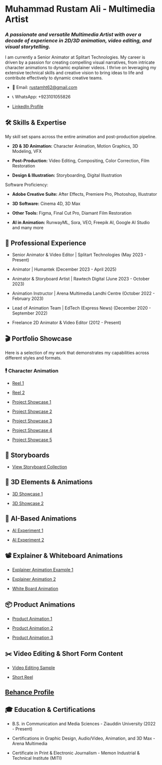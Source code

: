 # **Muhammad Rustam Ali - Multimedia Artist**
### *A passionate and versatile Multimedia Artist with over a decade of experience in 2D/3D animation, video editing, and visual storytelling.*
I am currently a Senior Animator at Splitart Technologies. My career is driven by a passion for creating compelling visual narratives, from intricate character animations to dynamic explainer videos. I thrive on leveraging my extensive technical skills and creative vision to bring ideas to life and contribute effectively to dynamic creative teams.

- 📧 Email: rustamht62@gmail.com

- 📞 WhatsApp: +923101055826

- [LinkedIn Profile](https://www.linkedin.com/in/muhammad-rustam-4912b22b6?utm_source=share&utm_campaign=share_via&utm_content=profile&utm_medium=android_app)

## **🛠️ Skills & Expertise**
My skill set spans across the entire animation and post-production pipeline.

- **2D & 3D Animation:** Character Animation, Motion Graphics, 3D Modeling, VFX

- **Post-Production:** Video Editing, Compositing, Color Correction, Film Restoration

- **Design & Illustration:** Storyboarding, Digital Illustration

Software Proficiency:

- **Adobe Creative Suite:** After Effects, Premiere Pro, Photoshop, Illustrator

- **3D Software:** Cinema 4D, 3D Max

- **Other Tools:** Figma, Final Cut Pro, Diamant Film Restoration

- **AI in Animation:** RunwayML, Sora, VEO, Freepik AI, Google AI Studio and many more

## **💼 Professional Experience**
- Senior Animator & Video Editor | Splitart Technologies (May 2023 - Present)

- Animator | Humantek (December 2023 - April 2025)

- Animator & Storyboard Artist | Rawtech Digital (June 2023 - October 2023)

- Animation Instructor | Arena Multimedia Landhi Centre (October 2022 - February 2023)

- Lead of Animation Team | EdTech (Express News) (December 2020 - September 2022)

- Freelance 2D Animator & Video Editor (2012 - Present)

## **🎬 Portfolio Showcase**
Here is a selection of my work that demonstrates my capabilities across different styles and formats.

### 🕴️ **Character Animation**
- [Reel 1](https://www.instagram.com/reel/C1FfgAGPQKd/?igsh=MXF0ZGdobGc5c2hrdA==)

- [Reel 2](https://www.instagram.com/reel/C16KVPnqwwt/?igsh=MWY1d3BtYnlqb3cz)

- [Project Showcase 1](https://drive.google.com/file/d/1xb0SLzfnLWXtsjyELgKUm6_EHcVEsQjc/view?usp=drivesdk)

- [Project Showcase 2](https://drive.google.com/file/d/1CkBzYwGdNhyQu6by-Aq1H5U2Ai-dVPRg/view?usp=drivesdk)

- [Project Showcase 3](https://drive.google.com/file/d/1lnko9PnxSQ4CCOGFhHPe1CrxXM3_yJOl/view?usp=drivesdk)

- [Project Showcase 4](https://drive.google.com/file/d/1cZfW7GGBZTBy-K_L2Cl63eEDvLAvvpjC/view?usp=drivesdk)

- [Project Showcase 5](https://drive.google.com/file/d/1KoCO2k_b13_O3UKLglBufw9dgAwh3iDf/view?usp=drivesdk)

## **📖 Storyboards**
- [View Storyboard Collection](https://drive.google.com/drive/folders/15ksBZQJNMH2cB2xar72GRBKg4YqAqY2V)

## **🧩 3D Elements & Animations**
- [3D Showcase 1](https://drive.google.com/file/d/1z_XKz3tivy_xxFWUGiVqee7w_EjGHgsq/view?usp=drivesdk)

- [3D Showcase 2](https://drive.google.com/file/d/1mqQWMcdVC7hQOo4aJZ9dArDbNX6dYKvF/view?usp=drivesdk)

## **🤖 AI-Based Animations**
- [AI Experiment 1](https://drive.google.com/file/d/1UHIj3MCwAkJZOmUY2l-GvLcuYEv29wM0/view?usp=drivesdk)

- [AI Experiment 2](https://drive.google.com/file/d/19swcbCcqHiS4jSL4cclH6z9FeHBU7x75/view?usp=drivesdk)

## **📽️ Explainer & Whiteboard Animations**
- [Explainer Animation Example 1](https://www.behance.net/gallery/223429047/Explainer-Animation)

- [Explainer Animation 2](https://www.behance.net/gallery/169968715/CHESS-CLUB)

- [White Board Animation](https://drive.google.com/drive/folders/15ksBZQJNMH2cB2xar72GRBKg4YqAqY2V)



## **📦 Product Animations**
- [Product Animation 1](https://drive.google.com/file/d/1-1tws0MlGecAHOBFSZ6P8H09F_Np5uAd/view?usp=drivesdk)

- [Product Animation 2](https://drive.google.com/file/d/1UJzpGnTIij9Cbp9gsPASH7SJC92Rkswy/view?usp=drivesdk)

- [Product Animation 3](https://drive.google.com/file/d/16K7zZSkdvJp5SiJeYAUpiVTZDE4ttAFt/view?usp=drivesdk)

## **✂️ Video Editing & Short Form Content**
- [Video Editing Sample](https://www.facebook.com/share/v/1Agd2ttRpq/)

- [Short Reel](https://drive.google.com/file/d/1vyIGBY2yjSGtL7PbiBARINGpcOxGnKne/view?usp=drivesdk)

## **[Behance Profile](https://www.behance.net/rustamali1)**

## **🎓 Education & Certifications**
- B.S. in Communication and Media Sciences - Ziauddin University (2022 - Present)

- Certifications in Graphic Design, Audio/Video, Animation, and 3D Max - Arena Multimedia

- Certificate in Print & Electronic Journalism - Memon Industrial & Technical Institute (MITI)
